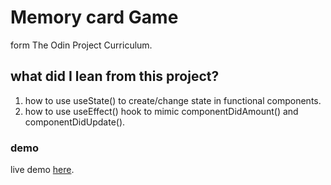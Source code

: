 # Memory card Game

form The Odin Project Curriculum.

## what did I lean from this project?

1. how to use useState() to create/change state in functional components.
2. how to use useEffect() hook to mimic componentDidAmount() and componentDidUpdate().

### demo

live demo [here](https://abdelkrim-saouchi.github.io/Memory-card/).
